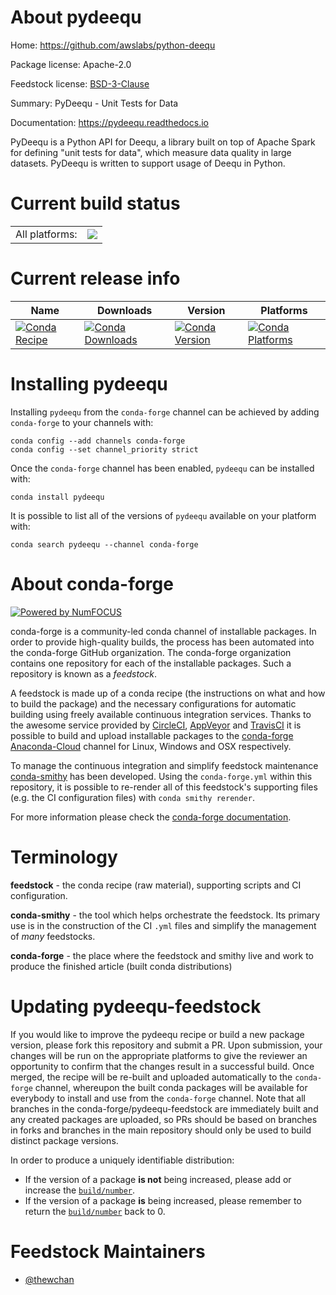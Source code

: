 About pydeequ
=============

Home: https://github.com/awslabs/python-deequ

Package license: Apache-2.0

Feedstock license: [BSD-3-Clause](https://github.com/conda-forge/pydeequ-feedstock/blob/master/LICENSE.txt)

Summary: PyDeequ - Unit Tests for Data

Documentation: https://pydeequ.readthedocs.io

PyDeequ is a Python API for Deequ, a library built on top of Apache
 Spark for defining "unit tests for data", which measure data
 quality in large datasets. PyDeequ is written to support usage of
 Deequ in Python.


Current build status
====================


<table><tr><td>All platforms:</td>
    <td>
      <a href="https://dev.azure.com/conda-forge/feedstock-builds/_build/latest?definitionId=14105&branchName=master">
        <img src="https://dev.azure.com/conda-forge/feedstock-builds/_apis/build/status/pydeequ-feedstock?branchName=master">
      </a>
    </td>
  </tr>
</table>

Current release info
====================

| Name | Downloads | Version | Platforms |
| --- | --- | --- | --- |
| [![Conda Recipe](https://img.shields.io/badge/recipe-pydeequ-green.svg)](https://anaconda.org/conda-forge/pydeequ) | [![Conda Downloads](https://img.shields.io/conda/dn/conda-forge/pydeequ.svg)](https://anaconda.org/conda-forge/pydeequ) | [![Conda Version](https://img.shields.io/conda/vn/conda-forge/pydeequ.svg)](https://anaconda.org/conda-forge/pydeequ) | [![Conda Platforms](https://img.shields.io/conda/pn/conda-forge/pydeequ.svg)](https://anaconda.org/conda-forge/pydeequ) |

Installing pydeequ
==================

Installing `pydeequ` from the `conda-forge` channel can be achieved by adding `conda-forge` to your channels with:

```
conda config --add channels conda-forge
conda config --set channel_priority strict
```

Once the `conda-forge` channel has been enabled, `pydeequ` can be installed with:

```
conda install pydeequ
```

It is possible to list all of the versions of `pydeequ` available on your platform with:

```
conda search pydeequ --channel conda-forge
```


About conda-forge
=================

[![Powered by NumFOCUS](https://img.shields.io/badge/powered%20by-NumFOCUS-orange.svg?style=flat&colorA=E1523D&colorB=007D8A)](http://numfocus.org)

conda-forge is a community-led conda channel of installable packages.
In order to provide high-quality builds, the process has been automated into the
conda-forge GitHub organization. The conda-forge organization contains one repository
for each of the installable packages. Such a repository is known as a *feedstock*.

A feedstock is made up of a conda recipe (the instructions on what and how to build
the package) and the necessary configurations for automatic building using freely
available continuous integration services. Thanks to the awesome service provided by
[CircleCI](https://circleci.com/), [AppVeyor](https://www.appveyor.com/)
and [TravisCI](https://travis-ci.com/) it is possible to build and upload installable
packages to the [conda-forge](https://anaconda.org/conda-forge)
[Anaconda-Cloud](https://anaconda.org/) channel for Linux, Windows and OSX respectively.

To manage the continuous integration and simplify feedstock maintenance
[conda-smithy](https://github.com/conda-forge/conda-smithy) has been developed.
Using the ``conda-forge.yml`` within this repository, it is possible to re-render all of
this feedstock's supporting files (e.g. the CI configuration files) with ``conda smithy rerender``.

For more information please check the [conda-forge documentation](https://conda-forge.org/docs/).

Terminology
===========

**feedstock** - the conda recipe (raw material), supporting scripts and CI configuration.

**conda-smithy** - the tool which helps orchestrate the feedstock.
                   Its primary use is in the construction of the CI ``.yml`` files
                   and simplify the management of *many* feedstocks.

**conda-forge** - the place where the feedstock and smithy live and work to
                  produce the finished article (built conda distributions)


Updating pydeequ-feedstock
==========================

If you would like to improve the pydeequ recipe or build a new
package version, please fork this repository and submit a PR. Upon submission,
your changes will be run on the appropriate platforms to give the reviewer an
opportunity to confirm that the changes result in a successful build. Once
merged, the recipe will be re-built and uploaded automatically to the
`conda-forge` channel, whereupon the built conda packages will be available for
everybody to install and use from the `conda-forge` channel.
Note that all branches in the conda-forge/pydeequ-feedstock are
immediately built and any created packages are uploaded, so PRs should be based
on branches in forks and branches in the main repository should only be used to
build distinct package versions.

In order to produce a uniquely identifiable distribution:
 * If the version of a package **is not** being increased, please add or increase
   the [``build/number``](https://docs.conda.io/projects/conda-build/en/latest/resources/define-metadata.html#build-number-and-string).
 * If the version of a package **is** being increased, please remember to return
   the [``build/number``](https://docs.conda.io/projects/conda-build/en/latest/resources/define-metadata.html#build-number-and-string)
   back to 0.

Feedstock Maintainers
=====================

* [@thewchan](https://github.com/thewchan/)


